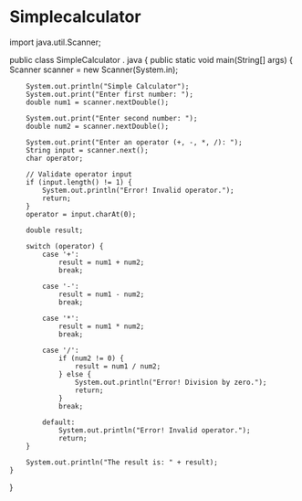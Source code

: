 # Simplecalculator
import java.util.Scanner;

public class SimpleCalculator . java {
    public static void main(String[] args) {
        Scanner scanner = new Scanner(System.in);

        System.out.println("Simple Calculator");
        System.out.print("Enter first number: ");
        double num1 = scanner.nextDouble();

        System.out.print("Enter second number: ");
        double num2 = scanner.nextDouble();

        System.out.print("Enter an operator (+, -, *, /): ");
        String input = scanner.next();
        char operator;

        // Validate operator input
        if (input.length() != 1) {
            System.out.println("Error! Invalid operator.");
            return;
        }
        operator = input.charAt(0);

        double result;

        switch (operator) {
            case '+':
                result = num1 + num2;
                break;

            case '-':
                result = num1 - num2;
                break;

            case '*':
                result = num1 * num2;
                break;

            case '/':
                if (num2 != 0) {
                    result = num1 / num2;
                } else {
                    System.out.println("Error! Division by zero.");
                    return;
                }
                break;

            default:
                System.out.println("Error! Invalid operator.");
                return;
        }

        System.out.println("The result is: " + result);
    }
}

